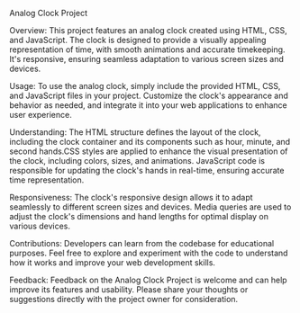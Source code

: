 Analog Clock Project

Overview:
This project features an analog clock created using HTML, CSS, and JavaScript. The clock is designed to provide a visually appealing representation of time, with smooth animations and accurate timekeeping. It's responsive, ensuring seamless adaptation to various screen sizes and devices.

Usage:
To use the analog clock, simply include the provided HTML, CSS, and JavaScript files in your project. Customize the clock's appearance and behavior as needed, and integrate it into your web applications to enhance user experience.

Understanding:
The HTML structure defines the layout of the clock, including the clock container and its components such as hour, minute, and second hands.CSS styles are applied to enhance the visual presentation of the clock, including colors, sizes, and animations. JavaScript code is responsible for updating the clock's hands in real-time, ensuring accurate time representation.

Responsiveness:
The clock's responsive design allows it to adapt seamlessly to different screen sizes and devices. Media queries are used to adjust the clock's dimensions and hand lengths for optimal display on various devices.

Contributions:
Developers can learn from the codebase for educational purposes. Feel free to explore and experiment with the code to understand how it works and improve your web development skills.

Feedback:
Feedback on the Analog Clock Project is welcome and can help improve its features and usability. Please share your thoughts or suggestions directly with the project owner for consideration.
